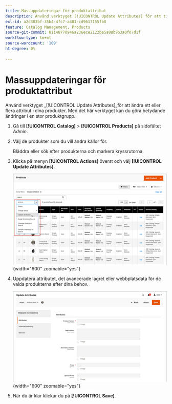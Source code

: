 ```yaml
---
title: Massuppdateringar för produktattribut
description: Använd verktyget [!UICONTROL Update Attributes] för att tillämpa attributändringar på flera produkter.
exl-id: a2d303bf-35b4-4fc7-a481-cd9617155fb8
feature: Catalog Management, Products
source-git-commit: 01148770946a236ece2122be5a88b963a0f07d1f
workflow-type: tm+mt
source-wordcount: '109'
ht-degree: 0%

---
```


# Massuppdateringar för produktattribut

Använd verktyget _[!UICONTROL Update Attributes]_för att ändra ett eller flera attribut i dina produkter. Med det här verktyget kan du göra betydande ändringar i en stor produktgrupp.

1. Gå till **[!UICONTROL Catalog]** > **[!UICONTROL Products]** på sidofältet _Admin_.

1. Välj de produkter som du vill ändra källor för.

   Bläddra eller sök efter produkterna och markera kryssrutorna.

1. Klicka på menyn **[!UICONTROL Actions]** överst och välj **[!UICONTROL Update Attributes]**.

   ![Välj produkter som ska uppdateras](./assets/bulk-product-updating-action.png){width="600" zoomable="yes"}

1. Uppdatera attributet, det avancerade lagret eller webbplatsdata för de valda produkterna efter dina behov.

   ![Massuppdatering för attribut](./assets/bulk-product-attribute-update.png){width="600" zoomable="yes"}

1. När du är klar klickar du på **[!UICONTROL Save]**.
